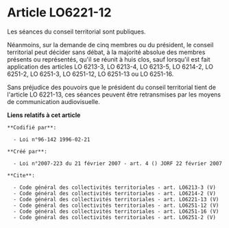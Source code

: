 # Article LO6221-12

Les séances du conseil territorial sont publiques. 

Néanmoins, sur la demande de cinq membres ou du président, le conseil territorial peut décider sans débat, à la majorité
absolue des membres présents ou représentés, qu'il se réunit à huis clos, sauf lorsqu'il est fait application des articles LO
6213-3, LO 6213-4, LO 6213-5, LO 6214-2, LO 6251-2, LO 6251-3, LO 6251-12, LO 6251-13 ou LO 6251-16. 

Sans préjudice des pouvoirs que le président du conseil territorial tient de l'article LO 6221-13, ces séances peuvent être
retransmises par les moyens de communication audiovisuelle.

**Liens relatifs à cet article**

	**Codifié par**:

	  - Loi n°96-142 1996-02-21

	**Créé par**:

	  - Loi n°2007-223 du 21 février 2007 - art. 4 () JORF 22 février 2007

	**Cite**:

	  - Code général des collectivités territoriales - art. LO6213-3 (V)
	  - Code général des collectivités territoriales - art. LO6214-2 (V)
	  - Code général des collectivités territoriales - art. LO6221-13 (V)
	  - Code général des collectivités territoriales - art. LO6251-12 (V)
	  - Code général des collectivités territoriales - art. LO6251-16 (V)
	  - Code général des collectivités territoriales - art. LO6251-2 (V)
